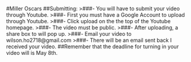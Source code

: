 <br/>
#Miller Oscars
##Submitting:
>###- You will have to submit your video through Youtube. 
>###- First you must have a Google Account to upload through Youtube. 
>###- Click upload on the the top of the Youtube homepage. 
>###- The video must be public.
>###- After uploading, a share box to will pop up.
>###- Email your video to wilson.ho2718@gmail.com
>###- There will be an email sent back I received your video.
##Remember that the deadline for turning in your video will is May 8th.

